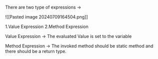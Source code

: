 
There are two type of expressions ->

![[Pasted image 20240709164504.png]]

1.Value Expression 
2.Method Expression


Value Expression -> 
The evaluated Value is set to the variable

Method Expression -> 
The invoked method should be static method and there should be a return type.